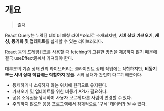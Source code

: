 # 개요

> [출처](https://tanstack.com/query/v3/docs/react/overview)

React Query는 누락된 데이터 패칭 라이브러리로 소개되지만, **서버 상태 가져오기, 캐싱, 동기화 및 업데이트**를 쉽게할 수 있는 라이브러리다.

React 등의 프레임워크를 사용할 때 fetching의 고유한 방법을 제공하지 않기 때문에 결국 useEffect등에서 가져와야 한다.

대부분의 기존 상태 관리 라이브러리는 클라이언트 상태 작업에는 적합하지만, **비동기 또는 서버 상태 작업에는 적합하지 않음.** 서버 상태가 완전히 다르기 때문이다.

- 통제하거나 소유하지 않는 위치에 원격으로 유지된다.
- 가져오기 및 업데이트를 위한 비동기 API가 필요하다.
- 공유 소유권을 암시하며 사용자 모르게 다른 사람이 변경할 수 있다.
- 주의하지 않으면 응용 프로그램에서 잠재적으로 '구식' 데이터가 될 수 있다.
